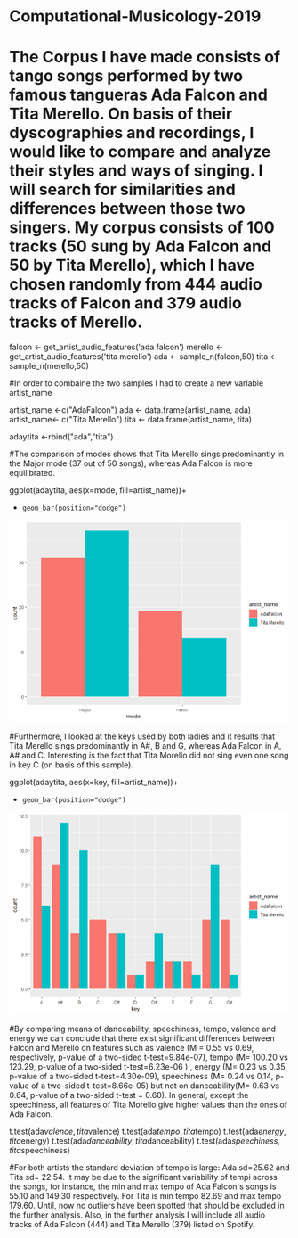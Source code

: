# Computational-Musicology-2019
# The Corpus I have made consists of tango songs performed by two famous tangueras Ada Falcon and Tita Merello. On basis of their dyscographies and recordings, I would like to compare and analyze their styles and ways of singing. I will search for similarities and differences between those two singers. My corpus consists of 100 tracks (50 sung by Ada Falcon and 50 by Tita Merello), which I have chosen randomly from 444 audio tracks of Falcon and 379 audio tracks of Merello. 

falcon <- get_artist_audio_features('ada falcon')
merello <- get_artist_audio_features('tita merello')
ada <- sample_n(falcon,50)
tita <- sample_n(merello,50)

#In order to combaine the two samples I had to create a new variable artist_name 

artist_name <-c("AdaFalcon")
ada <- data.frame(artist_name, ada)
artist_name<- c("Tita Merello")
tita <- data.frame(artist_name, tita)

adaytita <-rbind("ada","tita")

#The comparison of modes shows that Tita Merello sings predominantly in the Major mode (37 out of 50 songs), whereas Ada Falcon is more equilibrated.

ggplot(adaytita, aes(x=mode, fill=artist_name))+
+     geom_bar(position="dodge")
![modetitayada](modetitayada.png)

#Furthermore, I looked at the keys used by both ladies and it results that Tita Merello sings predominantly in A#, B and G, whereas Ada Falcon in A, A# and C. Interesting is the fact that Tita Morello did not sing even one song in key C (on basis of this sample). 

ggplot(adaytita, aes(x=key, fill=artist_name))+
+     geom_bar(position="dodge")
![keytitayada](keytitayada.png)

#By comparing means of danceability, speechiness, tempo, valence and energy we can conclude that there exist significant differences between Falcon and Merello on features such as valence (M = 0.55 vs 0.69, respectively, p-value of a two-sided t-test=9.84e-07), tempo (M= 100.20 vs 123.29, p-value of a two-sided t-test=6.23e-06 ) , energy (M= 0.23 vs 0.35, p-value of a two-sided t-test=4.30e-09), speechiness (M= 0.24 vs 0.14, p-value of a two-sided t-test=8.66e-05) but not on danceability(M= 0.63 vs 0.64, p-value of a two-sided t-test = 0.60). In general, except the speechiness, all features of Tita Morello give higher values than the ones of Ada Falcon. 

t.test(ada$valence,tita$valence)
t.test(ada$tempo,tita$tempo)
t.test(ada$energy,tita$energy)
t.test(ada$danceability,tita$danceability)
t.test(ada$speechiness,tita$speechiness)


#For both artists the standard deviation of tempo is large: Ada sd=25.62 and Tita sd= 22.54. It may be due to the significant variability of tempi across the songs, for instance, the min and max tempo of Ada Falcon's songs is 55.10 and 149.30 respectively. For Tita is min tempo 82.69 and max tempo 179.60. Until, now no outliers have been spotted that should be excluded in the further analysis. Also, in the further analysis I will include all audio tracks of Ada Falcon (444) and Tita Merello (379) listed on Spotify.   

 




